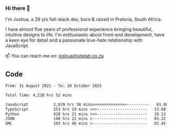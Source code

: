 ### Hi there 👋

I'm Joshua, a 28 y/o full-stack dev, born & raised in Pretoria, South Africa. 

I have almost five years of professional experience bringing beautiful, intuitive designs to life. I'm enthusiastic about front-end development, have a keen eye for detail and a passionate love-hate relationship with JavaScript.

📫 You can reach me on: joshua@sitelab.co.za

## **Code**

<!--START_SECTION:waka-->

```txt
From: 31 August 2021 - To: 20 October 2025

Total Time: 4,228 hrs 52 mins

JavaScript           2,620 hrs 58 mins>>>>>>>>>>>>>>>----------   61.98 %
TypeScript           553 hrs 19 mins >>>----------------------   13.08 %
Python               428 hrs 21 mins >>>----------------------   10.13 %
JSON                 140 hrs 22 mins >------------------------   03.32 %
XML                  103 hrs 46 mins >------------------------   02.45 %
```

<!--END_SECTION:waka-->
